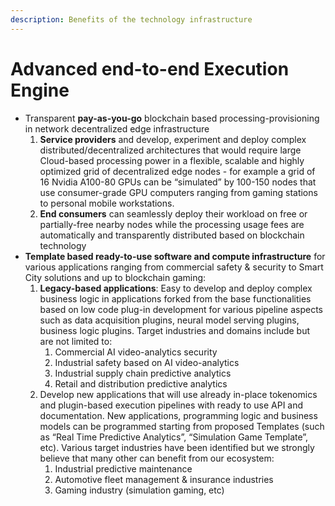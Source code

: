 ```yaml
---
description: Benefits of the technology infrastructure
---
```


# Advanced end-to-end Execution Engine

* Transparent **pay-as-you-go** blockchain based processing-provisioning in network decentralized edge infrastructure
  1. **Service providers** and develop, experiment and deploy complex distributed/decentralized architectures that would require large Cloud-based processing power in a flexible, scalable and highly optimized grid of decentralized edge nodes - for example a grid of 16 Nvidia A100-80 GPUs can be “simulated” by 100-150 nodes that use consumer-grade GPU computers ranging from gaming stations to personal mobile workstations.
  2. **End consumers** can seamlessly deploy their workload on free or partially-free nearby nodes while the processing usage fees are automatically and transparently distributed based on blockchain technology
* **Template based ready-to-use software and compute infrastructure** for various applications ranging from commercial safety & security to Smart City solutions and up to blockchain gaming:
  1. **Legacy-based applications**: Easy to develop and deploy complex business logic in applications forked from the base functionalities based on low code plug-in development for various pipeline aspects such as data acquisition plugins, neural model serving plugins, business logic plugins. Target industries and domains include but are not limited to:
     1. Commercial AI video-analytics security
     2. Industrial safety based on AI video-analytics
     3. Industrial supply chain predictive analytics
     4. Retail and distribution predictive analytics
  2. Develop new applications that will use already in-place tokenomics and plugin-based execution pipelines with ready to use API and documentation. New applications, programming logic and business models can be programmed starting from proposed Templates (such as “Real Time Predictive Analytics”, “Simulation Game Template”, etc). Various target industries have been identified but we strongly believe that many other can benefit from our ecosystem:
     1. Industrial predictive maintenance
     2. Automotive fleet management & insurance industries
     3. Gaming industry (simulation gaming, etc)
